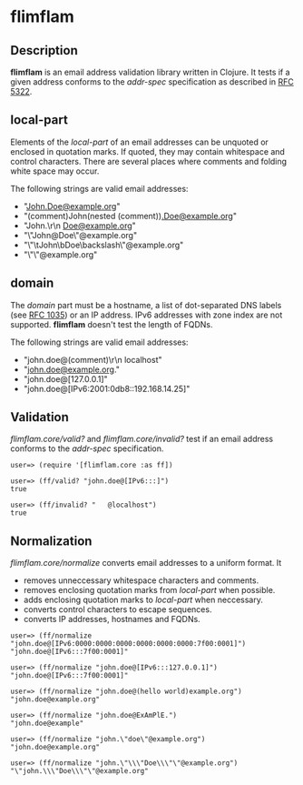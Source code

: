 # flimflam

## Description

**flimflam** is an email address validation library written in Clojure. It tests if a given address conforms to the *addr-spec* specification as described in [RFC 5322](https://www.rfc-editor.org/rfc/rfc5322#section-3.4.1).

## local-part

Elements of the *local-part* of an email addresses can be unquoted or enclosed in quotation marks. If quoted, they may contain whitespace and control characters. There are several places where comments and folding white space may occur.

The following strings are valid email addresses:

* "John.Doe@example.org"
* "(comment)John(nested (comment)).Doe@example.org"
* "John.\r\n Doe@example.org"
* "\\"John@Doe\\"@example.org"
* "\\"\tJohn\bDoe\backslash\\"@example.org"
* "\\"\\"@example.org"

## domain

The *domain* part must be a hostname, a list of dot-separated DNS labels (see [RFC 1035](https://www.rfc-editor.org/rfc/rfc1035)) or an IP address. IPv6 addresses with zone index are not supported. **flimflam** doesn't test the length of FQDNs.

The following strings are valid email addresses:

* "john.doe@(comment)\r\n localhost"
* "john.doe@example.org."
* "john.doe@[127.0.0.1]"
* "john.doe@[IPv6:2001:0db8::192.168.14.25]"

## Validation

*flimflam.core/valid?* and *flimflam.core/invalid?* test if an email address conforms to the *addr-spec* specification.

```
user=> (require '[flimflam.core :as ff])

user=> (ff/valid? "john.doe@[IPv6:::]")
true

user=> (ff/invalid? "   @localhost")
true
```

## Normalization

*flimflam.core/normalize* converts email addresses to a uniform format. It

* removes unneccessary whitespace characters and comments.
* removes enclosing quotation marks from *local-part* when possible.
* adds enclosing quotation marks to *local-part* when neccessary.
* converts control characters to escape sequences.
* converts IP addresses, hostnames and FQDNs.

```
user=> (ff/normalize "john.doe@[IPv6:0000:0000:0000:0000:0000:0000:7f00:0001]")
"john.doe@[IPv6:::7f00:0001]"

user=> (ff/normalize "john.doe@[IPv6:::127.0.0.1]")
"john.doe@[IPv6:::7f00:0001]"

user=> (ff/normalize "john.doe@(hello world)example.org")
"john.doe@example.org"

user=> (ff/normalize "john.doe@ExAmPlE.")
"john.doe@example"

user=> (ff/normalize "john.\"doe\"@example.org")
"john.doe@example.org"

user=> (ff/normalize "john.\"\\\"Doe\\\"\"@example.org")
"\"john.\\\"Doe\\\"\"@example.org"
```